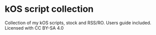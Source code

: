 # kOS script collection
Collection of my kOS scripts, stock and RSS/RO. Users guide included.
Licensed with CC BY-SA 4.0
